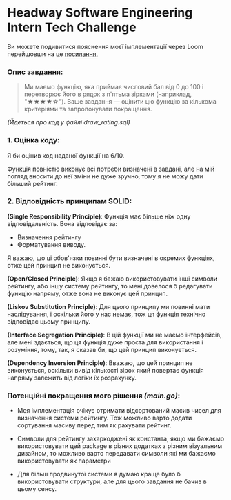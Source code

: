 # Headway Software Engineering Intern Tech Challenge

Ви можете подивитися пояснення моєї імплементації через Loom перейшовши на це [посилання.](https://www.loom.com/share/8cd36d60cda94bcaa1cb85105d6ade23?sid=f3a28a43-af72-4d07-b01d-a0dae5fcb268)

### Опис завдання:

> Ми маємо функцію, яка приймає числовий бал від 0 до 100 і перетворює його в рядок з п'ятьма зірками (наприклад, "★★★★☆"). Ваше завдання — оцінити цю функцію за кількома критеріями та запропонувати покращення.

*(Йдеться про код у файлі draw_rating.sql)*

### 1. Оцінка коду:

Я би оцінив код наданої функції на 6/10.

Функція повністю виконує всі потреби визначені в завдані, але на мій погляд вносити до неї зміни не дуже зручно, тому я не можу дати більший рейтинг.

### 2. Відповідність принципам SOLID:

**(Single Responsibility Principle)**: Функція має більше ніж одну відповідальність. Вона відповідає за:
- Визначення рейтингу
- Форматування виводу.

Я важаю, що ці обов'язки повинні бути визначені в окремих функціях, отже цей принцип не виконується.

**(Open/Closed Principle)**: Якщо я бажаю використовувати інші символи рейтингу, або іншу систему рейтингу, то мені довелося б редагувати функцію напряму, отже вона не виконує цей принцип.

**(Liskov Substitution Principle)**: Для цього принципу ми повинні мати наслідування, і оскільки його у нас немає, тож ця функція технічно відповідає цьому принципу.

**(Interface Segregation Principle)**: В цій функції ми не маємо інтерфейсів, але мені здається, що ця функція дуже проста для використання і розуміння, тому, так, я сказав би, що цей принцип виконується.

**(Dependency Inversion Principle)**: Вважаю, що цей принцип не виконується, оскільки вивід кількості зірок який повертає функція напряму залежить від логіки їх розрахунку.

### Потенційні покращення мого рішення *(main.go)*:

- Моя імплементація очікує отримати відсортований масив чисел для визначення системи рейтингу. Тож можливо варто додати сортування масиву перед тим як рахувати рейтинг.

- Символи для рейтингу захаркоджені як константа, якщо ми бажаємо використовувати цей package в різних додатках з різним візуальним дизайном, то можливо варто передавати символи які ми бажаємо використовувати як параметри

- Для більш продвинутої системи я думаю краще було б використовувати структури, але для цього завдання не бачив в цьому сенсу.
